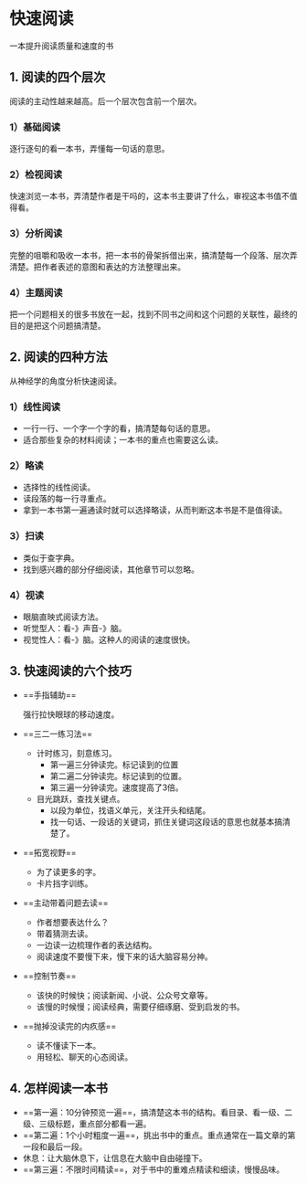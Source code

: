 # 快速阅读

一本提升阅读质量和速度的书

## 1. 阅读的四个层次

阅读的主动性越来越高。后一个层次包含前一个层次。

### 1）基础阅读

逐行逐句的看一本书，弄懂每一句话的意思。

### 2）检视阅读

快速浏览一本书，弄清楚作者是干吗的，这本书主要讲了什么，审视这本书值不值得看。

### 3）分析阅读

完整的咀嚼和吸收一本书，把一本书的骨架拆借出来，搞清楚每一个段落、层次弄清楚。把作者表述的意图和表达的方法整理出来。

### 4）主题阅读

把一个问题相关的很多书放在一起，找到不同书之间和这个问题的关联性，最终的目的是把这个问题搞清楚。

## 2. 阅读的四种方法

从神经学的角度分析快速阅读。

### 1）线性阅读

* 一行一行、一个字一个字的看，搞清楚每句话的意思。
* 适合那些复杂的材料阅读；一本书的重点也需要这么读。

### 2）略读

* 选择性的线性阅读。
* 读段落的每一行寻重点。
* 拿到一本书第一遍通读时就可以选择略读，从而判断这本书是不是值得读。

### 3）扫读

* 类似于查字典。
* 找到感兴趣的部分仔细阅读，其他章节可以忽略。

### 4）视读

* 眼脑直映式阅读方法。
* 听觉型人：看-》声音-》脑。
* 视觉性人：看-》脑。这种人的阅读的速度很快。

## 3. 快速阅读的六个技巧

* ==手指辅助==

  强行拉快眼球的移动速度。

* ==三二一练习法==

  * 计时练习，刻意练习。
    * 第一遍三分钟读完。标记读到的位置
    * 第二遍二分钟读完。标记读到的位置。
    * 第三遍一分钟读完。速度提高了3倍。
  * 目光跳跃，查找关键点。
    * 以段为单位，找语义单元，关注开头和结尾。
    * 找一句话、一段话的关键词，抓住关键词这段话的意思也就基本搞清楚了。

* ==拓宽视野==

  * 为了读更多的字。
  * 卡片挡字训练。

* ==主动带着问题去读==

  * 作者想要表达什么？
  * 带着猜测去读。
  * 一边读一边梳理作者的表达结构。
  * 阅读速度不要慢下来，慢下来的话大脑容易分神。

* ==控制节奏==

  * 该快的时候快；阅读新闻、小说、公众号文章等。
  * 该慢的时候慢；阅读经典，需要仔细琢磨、受到启发的书。

* ==抛掉没读完的内疚感==

  * 读不懂读下一本。
  * 用轻松、聊天的心态阅读。

## 4. 怎样阅读一本书

* ==第一遍：10分钟预览一遍==，搞清楚这本书的结构。看目录、看一级、二级、三级标题，重点部分都看一遍。
* ==第二遍：1个小时粗度一遍==，挑出书中的重点。重点通常在一篇文章的第一段和最后一段。
* 休息：让大脑休息下，让信息在大脑中自由碰撞下。
* ==第三遍：不限时间精读==，对于书中的重难点精读和细读，慢慢品味。